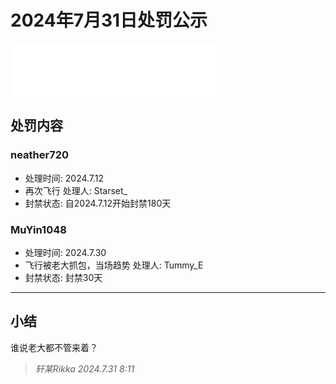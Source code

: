 # 2024年7月31日处罚公示

<iframe frameborder="no" border="0" marginwidth="0" marginheight="0" width=330 height=86 src="//music.163.com/outchain/player?type=2&id=557581072&auto=1&height=66"></iframe>

## 处罚内容

### neather720
- 处理时间: 2024.7.12
- 再次飞行 处理人: Starset_
- 封禁状态: 自2024.7.12开始封禁180天

### MuYin1048
- 处理时间: 2024.7.30
- 飞行被老大抓包，当场趋势 处理人: Tummy_E
- 封禁状态: 封禁30天

---

## 小结

谁说老大都不管来着？

> *轩某Rikka 2024.7.31 8:11*
